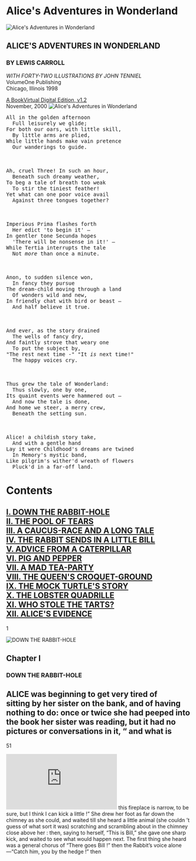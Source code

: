 # Alice's Adventures in Wonderland  
![Alice's Adventures in Wonderland](https://pbs.twimg.com/media/EAts-3NXYAQ-qrS.png)
## ALICE'S ADVENTURES IN WONDERLAND  

### BY LEWIS CARROLL
*WITH FORTY-TWO ILLUSTRATIONS BY JOHN TENNIEL*  
VolumeOne Publishing  
Chicago, Illinois 1998  

[A BookVirtual Digital Edition, v1.2](https://www.google.com/url?sa=t&source=web&rct=j&opi=89978449&url=https://www.adobe.com/be_en/active-use/pdf/Alice_in_Wonderland.pdf&ved=2ahUKEwjh8qGzo5uAAxX_dKQEHQH0CwYQFnoECBUQAQ&usg=AOvVaw1g3f6kLbJNHl5RuqBttq4a)  
November, 2000
![Alice's Adventures in Wonderland](https://www.gutenberg.org/files/19778/19778-h/images/frontipiece.jpg)
<pre>
All in the golden afternoon
  Full leisurely we glide;
For both our oars, with little skill,
  By little arms are plied,
While little hands make vain pretence
  Our wanderings to guide.



Ah, cruel Three! In such an hour,
  Beneath such dreamy weather,
To beg a tale of breath too weak
  To stir the tiniest feather!
Yet what can one poor voice avail
  Against three tongues together?



Imperious Prima flashes forth
  Her edict 'to begin it' –
In gentler tone Secunda hopes
  'There will be nonsense in it!' –
While Tertia interrupts the tale
  Not <em>more</em> than once a minute.



Anon, to sudden silence won,
  In fancy they pursue
The dream-child moving through a land
  Of wonders wild and new,
In friendly chat with bird or beast –
  And half believe it true.



And ever, as the story drained
  The wells of fancy dry,
And faintly strove that weary one
  To put the subject by,
"The rest next time -" "It <em>is</em> next time!"
  The happy voices cry.



Thus grew the tale of Wonderland:
  Thus slowly, one by one,
Its quaint events were hammered out –
  And now the tale is done,
And home we steer, a merry crew,
  Beneath the setting sun.



Alice! a childish story take,
  And with a gentle hand
Lay it were Childhood's dreams are twined
  In Memory's mystic band,
Like pilgrim's wither'd wreath of flowers
  Pluck'd in a far-off land.
</pre>

# Contents

[I. DOWN THE RABBIT-HOLE](#chapter-i)  
[II. THE POOL OF TEARS](#chapter-ii)  
[III. A CAUCUS-RACE AND A LONG TALE](#chapter-iii)  
[IV. THE RABBIT SENDS IN A LITTLE BILL](#chapter-iv)  
[V. ADVICE FROM A CATERPILLAR](#chapter-v)  
[VI. PIG AND PEPPER](#chapter-vi)  
[VII. A MAD TEA-PARTY](#chapter-vii)  
[VIII. THE QUEEN'S CROQUET-GROUND](#chapter-viii)  
[IX. THE MOCK TURTLE'S STORY](#chapter-ix)  
[X. THE LOBSTER QUADRILLE](#chapter-x)  
[XI. WHO STOLE THE TARTS?](#chapter-xi)  
[XII. ALICE'S EVIDENCE](#chapter-xii)  
--- 
1

![DOWN THE RABBIT-HOLE](https://www.gutenberg.org/files/19778/19778-h/images/p001.png)
## Chapter I
### DOWN THE RABBIT-HOLE

ALICE was beginning to get very tired of  
sitting by her sister on the bank, and of having  
nothing to do: once or twice she had peeped into  
the book her sister was reading, but it had no  
pictures or conversations in it, “ and what is  
---
51

![THE RABBIT SENDS IN A LITTLE BILL](https://www.adobe.com/be_en/active-use/pdf/Alice_in_Wonderland.pdf)
this fireplace is narrow,
to be sure, but I think
I can kick a little !”
She drew her foot as
far down the chimney as
she could, and waited till
she heard a little animal
(she couldn ’t guess of
what sort it was) scratching and scrambling about
in the chimney close above
her : then, saying to herself, “This is Bill,” she
gave one sharp kick, and
waited to see what would
happen next.
The first thing she
heard was a general
chorus of “There goes
Bill !” then the Rabbit’s
voice alone—“Catch him,
you by the hedge !” then